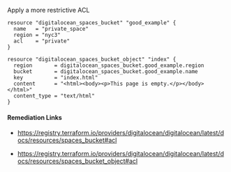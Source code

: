 
Apply a more restrictive ACL

```hcl
resource "digitalocean_spaces_bucket" "good_example" {
  name   = "private_space"
  region = "nyc3"
  acl    = "private"
}

resource "digitalocean_spaces_bucket_object" "index" {
  region       = digitalocean_spaces_bucket.good_example.region
  bucket       = digitalocean_spaces_bucket.good_example.name
  key          = "index.html"
  content      = "<html><body><p>This page is empty.</p></body></html>"
  content_type = "text/html"
}
```

#### Remediation Links
 - https://registry.terraform.io/providers/digitalocean/digitalocean/latest/docs/resources/spaces_bucket#acl

 - https://registry.terraform.io/providers/digitalocean/digitalocean/latest/docs/resources/spaces_bucket_object#acl

